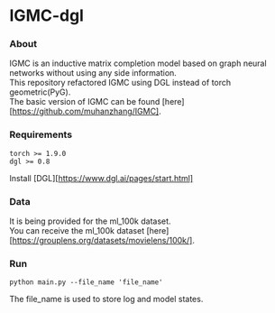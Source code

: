 # IGMC-dgl

### About
IGMC is an inductive matrix completion model based on graph neural networks without using any side information.  
This repository refactored IGMC using DGL instead of torch geometric(PyG).  
The basic version of IGMC can be found [here][https://github.com/muhanzhang/IGMC].

### Requirements
```
torch >= 1.9.0
dgl >= 0.8
```
Install [DGL][https://www.dgl.ai/pages/start.html]

### Data
It is being provided for the ml_100k dataset.  
You can receive the ml_100k dataset [here][https://grouplens.org/datasets/movielens/100k/].  

### Run
```
python main.py --file_name 'file_name'
```
The file_name is used to store log and model states.

